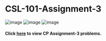 # CSL-101-Assignment-3

![image](https://user-images.githubusercontent.com/63636498/116136851-804fb000-a6f0-11eb-93fb-0d0b58d1bc47.png)
![image](https://user-images.githubusercontent.com/63636498/116136861-85146400-a6f0-11eb-9f83-c9dbdf67fba9.png)
![image](https://user-images.githubusercontent.com/63636498/116136882-89408180-a6f0-11eb-8b57-e8fa086248ba.png)

#### Click [here](https://github.com/ABD-01/CSL-Assignments/blob/docs/CP-Assignment-3.pdf) to view CP Assignment-3 problems.
